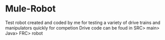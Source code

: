# Mule-Robot
Test robot created and coded by me for testing a variety of drive trains and manipulators quickly for competion
Drive code can be foud in SRC> main> Java> FRC> robot
